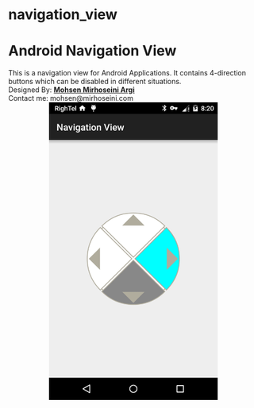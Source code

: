# navigation_view

<h1>Android Navigation View</h1>
This is a navigation view for Android Applications. It contains 4-direction buttons which can be disabled in different situations.<br />
Designed By: <a href="http://www.mirhoseini.com" target="_blank"><b>Mohsen Mirhoseini Argi</b></a><br />
Contact me: mohsen@mirhoseini.com<br />
<center><img src="https://raw.githubusercontent.com/mmirhoseini/navigation_view/master/Screenshot.png" width="340px" height="600px" /></center>
